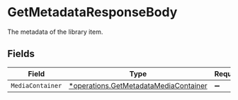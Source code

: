 # GetMetadataResponseBody

The metadata of the library item.


## Fields

| Field                                                                                         | Type                                                                                          | Required                                                                                      | Description                                                                                   |
| --------------------------------------------------------------------------------------------- | --------------------------------------------------------------------------------------------- | --------------------------------------------------------------------------------------------- | --------------------------------------------------------------------------------------------- |
| `MediaContainer`                                                                              | [*operations.GetMetadataMediaContainer](../../models/operations/getmetadatamediacontainer.md) | :heavy_minus_sign:                                                                            | N/A                                                                                           |